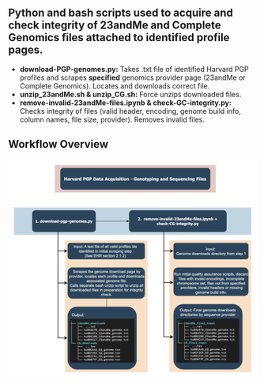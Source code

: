 ## Python and bash scripts used to acquire and check integrity of 23andMe and Complete Genomics files attached to identified profile pages.
- **download-PGP-genomes.py:** Takes .txt file of identified Harvard PGP profiles and scrapes **specified** genomics provider page (23andMe or Complete Genomics). Locates and downloads correct file.
- **unzip_23andMe.sh & unzip_CG.sh:** Force unzips downloaded files.
- **remove-invalid-23andMe-files.ipynb & check-GC-integrity.py:** Checks integrity of files (valid header, encoding, genome build info, column names, file size, provider). Removes invalid files.

## Workflow Overview
<img src="https://github.com/JamWithBread/Masters-Thesis-VU-Hyve/blob/main/Images%3AIllustrations/Schematics/Genomics%20Data%20Acuqisition.png" />
